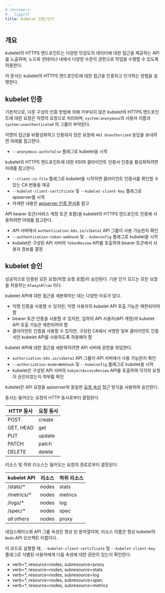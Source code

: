 ```yaml
---
# reviewers:
# - liggitt
title: kubelet 인증/인가
---
```



## 개요

kubelet의 HTTPS 엔드포인트는 다양한 민감도의 데이터에 대한 접근을 제공하는 API를 노출하며,
노드와 컨테이너 내에서 다양한 수준의 권한으로 작업을 수행할 수 있도록 허용한다.

이 문서는 kubelet의 HTTPS 엔드포인트에 대한 접근을 인증하고 인가하는 방법을 설명한다.

## kubelet 인증

기본적으로, 다른 구성의 인증 방법에 의해 거부되지 않은 kubelet의 HTTPS 엔드포인트에 대한 요청은
익명의 요청으로 처리되며, `system:anonymous`의 사용자 이름과 `system:unauthenticated`
의 그룹이 부여된다.

익명의 접근을 비활성화하고 인증되지 않은 요청에 `401 Unauthorized` 응답을 보내려면 아래를 참고한다.

* `--anonymous-auth=false` 플래그로 kubelet을 시작

kubelet의 HTTPS 엔드포인트에 대한 X509 클라이언트 인증서 인증을 활성화하려면 아래를 참고한다.

* `--client-ca-file` 플래그로 kubelet을 시작하면 클라이언트 인증서를 확인할 수 있는 CA 번들을 제공
* `--kubelet-client-certificate` 및 `--kubelet-client-key` 플래그로 apiserver를 시작
* 자세한 내용은 [apiserver 인증 문서](/docs/reference/access-authn-authz/authentication/#x509-client-certs)를 참고

API bearer 토큰(서비스 계정 토큰 포함)을 kubelet의 HTTPS 엔드포인트 인증에 사용하려면 아래를 참고한다.

* API 서버에서 `authentication.k8s.io/v1beta1` API 그룹이 사용 가능한지 확인
* `--authentication-token-webhook` 및 `--kubeconfig` 플래그로 kubelet을 시작
* kubelet은 구성된 API 서버의 `TokenReview` API를 호출하여 bearer 토큰에서 사용자 정보를 결정

## kubelet 승인

성공적으로 인증된 모든 요청(익명 요청 포함)이 승인된다. 기본 인가 모드는 모든 요청을 허용하는 `AlwaysAllow` 이다.

kubelet API에 대한 접근을 세분화하는 데는 다양한 이유가 있다.

* 익명 인증을 사용할 수 있지만, 익명 사용자의 kubelet API 호출 기능은 제한되어야 함
* bearer 토큰 인증을 사용할 수 있지만, 임의의 API 사용자(API 계정)의 kubelet API 호출 기능은 제한되어야 함
* 클라이언트 인증을 사용할 수 있지만, 구성된 CA에서 서명한 일부 클라이언트 인증서만 kubelet API를 사용하도록 허용해야 함

kubelet API에 대한 접근을 세분화하려면 API 서버에 권한을 위임한다.

* `authorization.k8s.io/v1beta1` API 그룹이 API 서버에서 사용 가능한지 확인
* `--authorization-mode=Webhook` 및 `--kubeconfig` 플래그로 kubelet을 시작
* kubelet은 구성된 API 서버의 `SubjectAccessReview` API를 호출하여 각각의 요청이 승인되었는지 여부를 확인

kubelet은 API 요청을 apiserver와 동일한 [요청 속성](/ko/docs/reference/access-authn-authz/authorization/#요청-속성-검토) 접근 방식을 사용하여 승인한다.

동사는 들어오는 요청의 HTTP 동사로부터 결정된다.

HTTP 동사 | 요청 동사
----------|---------------
POST      | create
GET, HEAD | get
PUT       | update
PATCH     | patch
DELETE    | delete

리소스 및 하위 리소스는 들어오는 요청의 경로로부터 결정된다.

kubelet API  | 리소스 | 하위 리소스
-------------|----------|------------
/stats/\*     | nodes    | stats
/metrics/\*   | nodes    | metrics
/logs/\*      | nodes    | log
/spec/\*      | nodes    | spec
*all others* | nodes    | proxy

네임스페이스와 API 그룹 속성은 항상 빈 문자열이며,
리소스 이름은 항상 kubelet의 `Node` API 오브젝트 이름이다.

이 모드로 실행할 때, `--kubelet-client-certificate` 및 `--kubelet-client-key` 플래그로 식별된 사용자에게
다음 속성에 대한 권한이 있는지 확인한다.

* verb=\*, resource=nodes, subresource=proxy
* verb=\*, resource=nodes, subresource=stats
* verb=\*, resource=nodes, subresource=log
* verb=\*, resource=nodes, subresource=spec
* verb=\*, resource=nodes, subresource=metrics

